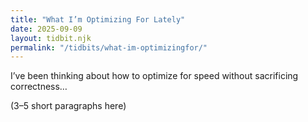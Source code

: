 ```yaml
---
title: "What I’m Optimizing For Lately"
date: 2025-09-09
layout: tidbit.njk
permalink: "/tidbits/what-im-optimizingfor/"
---
```


I’ve been thinking about how to optimize for speed without sacrificing correctness…

(3–5 short paragraphs here)
